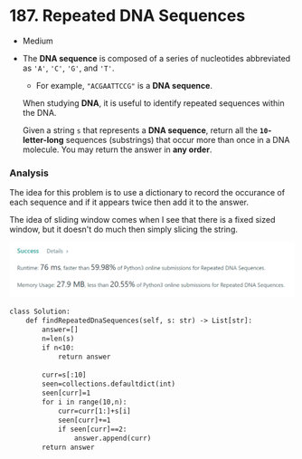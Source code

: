 # 187. Repeated DNA Sequences

* Medium
*   The **DNA sequence** is composed of a series of nucleotides abbreviated as `'A'`, `'C'`, `'G'`, and `'T'`.

    * For example, `"ACGAATTCCG"` is a **DNA sequence**.

    When studying **DNA**, it is useful to identify repeated sequences within the DNA.

    Given a string `s` that represents a **DNA sequence**, return all the **`10`-letter-long** sequences (substrings) that occur more than once in a DNA molecule. You may return the answer in **any order**.

### Analysis&#x20;

The idea for this problem is to use a dictionary to record the occurance of each sequence and if it appears twice then add it to the answer.&#x20;

The idea of sliding window comes when I see that there is a fixed sized window, but it doesn't do much then simply slicing the string.&#x20;

![](<../../.gitbook/assets/image (20) (1) (1) (1) (1) (1).png>)

```
class Solution:
    def findRepeatedDnaSequences(self, s: str) -> List[str]:
        answer=[]
        n=len(s)
        if n<10:
            return answer
        
        curr=s[:10]
        seen=collections.defaultdict(int)
        seen[curr]=1
        for i in range(10,n):
            curr=curr[1:]+s[i]
            seen[curr]+=1
            if seen[curr]==2:
                answer.append(curr)
        return answer
```
